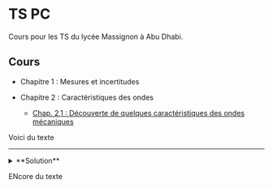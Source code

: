 TS  PC
======

Cours pour les TS du lycée Massignon à Abu Dhabi.

Cours
---------

- Chapitre 1 : Mesures et incertitudes

- Chapitre 2 : Caractéristiques des ondes
	- [Chap. 2,1 : Découverte de quelques caractéristiques des ondes mécaniques](https://github.com/DLatreyte/TS-PC/blob/master/Chap.%202%20-%20Caractéristiques%20des%20ondes/Chap.%202%2C1%20-%20Découverte%20de%20quelques%20caractéristiques%20des%20ondes%20mécaniques/Chap.%202%2C1%20-%20Découverte%20de%20quelques%20caracteristiques%20des%20ondes%20mécaniques.md)

Voici du texte

---
<details>
<summary>**Solution**</summary>
Instructions go here
</details>

ENcore du texte
